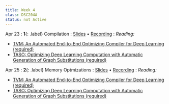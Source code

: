 ```yaml
---
title: Week 4
class: DSC204A
status: not Active
---
```


Apr 23
: **1**{: .label} Compilation
  : [Slides](assets/slides/7_compilation.pdf) &#8226; [Recording](https://podcast.ucsd.edu/watch/sp24/dsc291_d00/7)
: *Reading:*
* [TVM: An Automated End-to-End Optimizing Compiler for Deep Learning (required)](https://arxiv.org/pdf/1802.04799) 
* [TASO: Optimizing Deep Learning Computation with
Automatic Generation of Graph Substitutions (required)](https://cs.stanford.edu/~padon/taso-sosp19.pdf)



Apr 25
: **2**{: .label} Memory Optmizations
  : [Slides](assets/slides/8_memory.pdf) &#8226; [Recording](https://podcast.ucsd.edu/watch/sp24/dsc291_d00/8)
: *Reading:* 
* [TVM: An Automated End-to-End Optimizing Compiler for Deep Learning (required)](https://arxiv.org/pdf/1802.04799) 
* [TASO: Optimizing Deep Learning Computation with
Automatic Generation of Graph Substitutions (required)](https://cs.stanford.edu/~padon/taso-sosp19.pdf)
